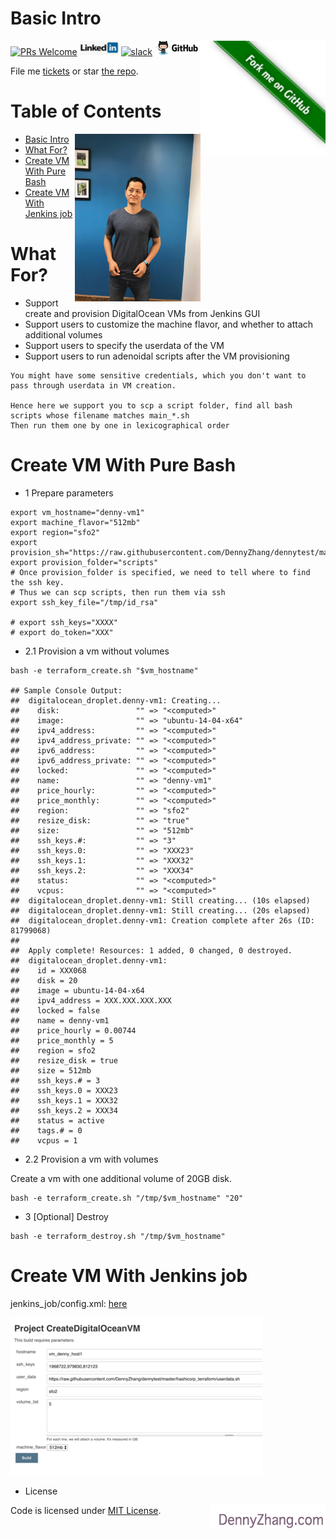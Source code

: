 # Basic Intro
<a href="https://github.com/DennyZhang?tab=followers"><img align="right" width="200" height="183" src="https://raw.githubusercontent.com/USDevOps/mywechat-slack-group/master/images/fork_github.png" /></a>

[![PRs Welcome](https://img.shields.io/badge/PRs-welcome-brightgreen.svg)](http://makeapullrequest.com) [![LinkedIn](https://raw.githubusercontent.com/USDevOps/mywechat-slack-group/master/images/linkedin.png)](https://www.linkedin.com/in/dennyzhang001) <a href="https://www.dennyzhang.com/slack" target="_blank" rel="nofollow"><img src="http://slack.dennyzhang.com/badge.svg" alt="slack"/></a> [![Github](https://raw.githubusercontent.com/USDevOps/mywechat-slack-group/master/images/github.png)](https://github.com/DennyZhang)

File me [tickets](https://github.com/DennyZhang/popular-github-template/issues) or star [the repo](https://github.com/DennyZhang/popular-github-template).

Table of Contents
=================
<a href="https://www.dennyzhang.com"><img align="right" width="201" height="268" src="https://raw.githubusercontent.com/USDevOps/mywechat-slack-group/master/images/denny_201706.png"></a>

   * [Basic Intro](#basic-intro)
   * [What For?](#what-for)
   * [Create VM With Pure Bash](#create-vm-with-pure-bash)
   * [Create VM With Jenkins job](#create-vm-with-jenkins-job)

# What For?
- Support create and provision DigitalOcean VMs from Jenkins GUI
- Support users to customize the machine flavor, and whether to attach additional volumes
- Support users to specify the userdata of the VM
- Support users to run adenoidal scripts after the VM provisioning
```
You might have some sensitive credentials, which you don't want to pass through userdata in VM creation.

Hence here we support you to scp a script folder, find all bash scripts whose filename matches main_*.sh
Then run them one by one in lexicographical order
```

# Create VM With Pure Bash
- 1 Prepare parameters
```
export vm_hostname="denny-vm1"
export machine_flavor="512mb"
export region="sfo2"
export provision_sh="https://raw.githubusercontent.com/DennyZhang/dennytest/master/hashicorp_terraform/userdata.sh"
export provision_folder="scripts"
# Once provision_folder is specified, we need to tell where to find the ssh key.
# Thus we can scp scripts, then run them via ssh
export ssh_key_file="/tmp/id_rsa"

# export ssh_keys="XXXX"
# export do_token="XXX"
```

- 2.1 Provision a vm without volumes

```
bash -e terraform_create.sh "$vm_hostname"

## Sample Console Output:
##  digitalocean_droplet.denny-vm1: Creating...
##    disk:                 "" => "<computed>"
##    image:                "" => "ubuntu-14-04-x64"
##    ipv4_address:         "" => "<computed>"
##    ipv4_address_private: "" => "<computed>"
##    ipv6_address:         "" => "<computed>"
##    ipv6_address_private: "" => "<computed>"
##    locked:               "" => "<computed>"
##    name:                 "" => "denny-vm1"
##    price_hourly:         "" => "<computed>"
##    price_monthly:        "" => "<computed>"
##    region:               "" => "sfo2"
##    resize_disk:          "" => "true"
##    size:                 "" => "512mb"
##    ssh_keys.#:           "" => "3"
##    ssh_keys.0:           "" => "XXX23"
##    ssh_keys.1:           "" => "XXX32"
##    ssh_keys.2:           "" => "XXX34"
##    status:               "" => "<computed>"
##    vcpus:                "" => "<computed>"
##  digitalocean_droplet.denny-vm1: Still creating... (10s elapsed)
##  digitalocean_droplet.denny-vm1: Still creating... (20s elapsed)
##  digitalocean_droplet.denny-vm1: Creation complete after 26s (ID: 81799068)
##  
##  Apply complete! Resources: 1 added, 0 changed, 0 destroyed.
##  digitalocean_droplet.denny-vm1:
##    id = XXX068
##    disk = 20
##    image = ubuntu-14-04-x64
##    ipv4_address = XXX.XXX.XXX.XXX
##    locked = false
##    name = denny-vm1
##    price_hourly = 0.00744
##    price_monthly = 5
##    region = sfo2
##    resize_disk = true
##    size = 512mb
##    ssh_keys.# = 3
##    ssh_keys.0 = XXX23
##    ssh_keys.1 = XXX32
##    ssh_keys.2 = XXX34
##    status = active
##    tags.# = 0
##    vcpus = 1
```

- 2.2 Provision a vm with volumes

Create a vm with one additional volume of 20GB disk.
```
bash -e terraform_create.sh "/tmp/$vm_hostname" "20"
```

- 3 [Optional] Destroy
```
bash -e terraform_destroy.sh "/tmp/$vm_hostname"
```

# Create VM With Jenkins job
jenkins_job/config.xml: [here](jenkins_job/config.xml)

![CreateDigitalOceanVM_job.png](https://raw.githubusercontent.com/dennyzhang/terraform_jenkins_digitalocean/master/images/CreateDigitalOceanVM_job.png)

- License

Code is licensed under [MIT License](https://www.dennyzhang.com/wp-content/mit_license.txt).
<a href="https://www.dennyzhang.com"><img align="right" width="185" height="37" src="https://raw.githubusercontent.com/USDevOps/mywechat-slack-group/master/images/dns_small.png"></a>
